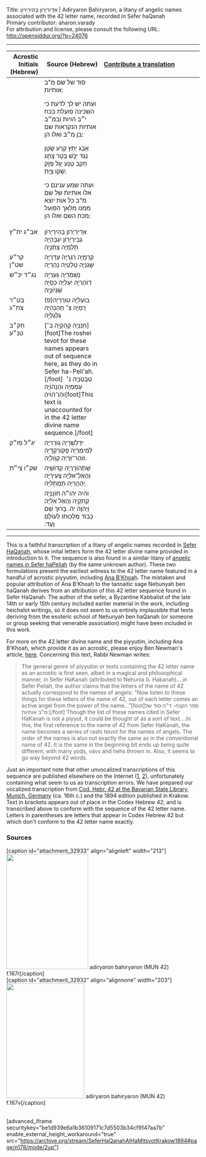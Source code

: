 <html>
<head></head>
<body>
Title: אַדִירְיַרוֹן בַהִירְיַרוֹן | Adiryaron Ḅahiryaron, a litany of angelic names associated with the 42 letter name, recorded in Sefer haQanah<br />
Primary contributor: aharon.varady<br />
For attribution and license, please consult the following URL: <a href="http://opensiddur.org/?p=24076">http://opensiddur.org/?p=24076</a>
<p />
<hr />

<table style="margin-left: auto;margin-right: auto;" class="draggable">
<thead><tr><th id="x" style="text-align: right;">Acrostic Initials (Hebrew)</th><th style="text-align: right;">Source (Hebrew)</th><th style="text-align: left;"><a href="/contributing/upload/">Contribute a translation</a></th></tr></thead>
<tbody>
<tr><td style="vertical-align:top;" width="16%">
<div class="scribe"><span lang="he">

</span></div></td>

<td style="vertical-align:top;" width="30%">
<div class="liturgy"><span lang="he">
סוד של שם מ"ב אותיות:

ועתה יש לך לדעת כי השכינה פועלת בכח י״ב הויות ובמ״ב אותיות הנקראות שם בן מ״ב ואלו הן:

אְבַג יְתַץ קְרַע שָׂטָן נְגַד יְכָשׁ בְּטַר צְתָג חְקַב טְנַע יְגַל פְזָק שְׁקָו צְיָת:

ועתה שמע ענינם כי אלו אותיות של שם מ"ב כל אות יוצא ממנו מלאך הפועל מכח השם ואלו הן:
</span></div></td>

<td style="vertical-align:top;" width="50%"><div class="english">

</td></tr>


<tr><td style="vertical-align:top;" width="16%">
<div class="scribe"><span lang="he">
אב״ג 
ית״ץ
</span></div></td>

<td style="vertical-align:top;" width="30%">
<div class="liturgy"><span lang="he">
אַדִירְיַרוֹן בַהִירְיַרוֹן גְבִירְיַרוֹן 
יִגְבַהְיָה תְּלַמְיָה צְתַנְיָה
</span></div></td>

<td style="vertical-align:top;" width="50%"><div class="english">

</td></tr>


<tr><td style="vertical-align:top;" width="16%">
<div class="scribe"><span lang="he">
קר״ע 
שט״ן
</span></div></td>

<td style="vertical-align:top;" width="30%">
<div class="liturgy"><span lang="he">
קְרַמְיָה רְגַרְיָה עַדִרְיָה 
שְגַנְיָה טְלַטְיָה נְהַרְיָה 
</span></div></td>

<td style="vertical-align:top;" width="50%"><div class="english">

</td></tr>


<tr><td style="vertical-align:top;" width="16%">
<div class="scribe"><span lang="he">
נג״ד 
יכ״ש
</span></div></td>

<td style="vertical-align:top;" width="30%">
<div class="liturgy"><span lang="he">
נְשִׁמַרְיָה גְעַרְיָה דוֹהֵרְיָה 
יְעַלְיָה כֵסְיָה שִׁגְיוֹנְיָה 
</span></div></td>

<td style="vertical-align:top;" width="50%"><div class="english">

</td></tr>


<tr><td style="vertical-align:top;" width="16%">
<div class="scribe"><span lang="he">
בט״ר 
צת״ג
</span></div></td>

<td style="vertical-align:top;" width="30%">
<div class="liturgy"><span lang="he">
(פ)בוֹעֵלִיָהּ טוֹרֵרְיָה רַמְיָה 
צ׳ תְהַנְהִיָה גַלְגַלְיָה 
</span></div></td>

<td style="vertical-align:top;" width="50%"><div class="english">

</td></tr>


<tr><td style="vertical-align:top;" width="16%">
<div class="scribe"><span lang="he">
חק״ב 
טנ״ע
</span></div></td>

<td style="vertical-align:top;" width="30%">
<div class="liturgy"><span lang="he">
[חַנַנְיָה קַהֵקְיָה ב׳][foot]The roshei tevot for these names appears out of sequence here, as they do in Sefer ha-Peli'ah.[/foot]&nbsp;
טַבְטַנְיָה נ׳ עַמְמַיָה 
וְהַנְהוְֹיָה וִהַוְ־הוֹיִהְ[foot]This text is unaccounted for in the 42 letter divine name sequence.[/foot]
</span></div></td>

<td style="vertical-align:top;" width="50%"><div class="english">

</td></tr>


<tr><td style="vertical-align:top;" width="16%">
<div class="scribe"><span lang="he">
יג״ל 
פז״ק
</span></div></td>

<td style="vertical-align:top;" width="30%">
<div class="liturgy"><span lang="he">
יִדַלְשְׁרַיָה גְוּרְרִיָה לְמֵיִמַרְיָה 
פְקוֹרְקַדְיָה זוֹהָר־זְרַיָה קַוְולֵיָה. 
</span></div></td>

<td style="vertical-align:top;" width="50%"><div class="english">

</td></tr>


<tr><td style="vertical-align:top;" width="16%">
<div class="scribe"><span lang="he">
שק״ו
צי״ת
</span></div></td>

<td style="vertical-align:top;" width="30%">
<div class="liturgy"><span lang="he">
שַׁתְהוֹרְרַיָה קַדוֹשְׁיָה וְהָאֵלְ־אִלְיָה 
צְעִירְיָה יַהְהַרְיָה תְמֶתְלִיָה.
</span></div></td>

<td style="vertical-align:top;" width="50%"><div class="english">

</div></td></tr>


<tr><td style="vertical-align:top;" width="16%">
<div class="scribe"><span lang="he">

</span></div></td>

<td style="vertical-align:top;" width="30%">
<div class="liturgy"><span lang="he">
והיה יהו״ה חוֹנְנְיָה קַתִקַיָה וְהָאֵל אֵלִיָה וַיְהוָֹה יה.
בָּרוּךְ שֵׁם כְּבוֹד מַלְכוּתוֹ לְעוֹלָם וָעֶד:‏
</span></div></td>

<td style="vertical-align:top;" width="50%"><div class="english">

</div></td></tr>
</tbody></table>

<hr />

This is a faithful transcription of a litany of angelic names recorded in <a href="https://www.jewishvirtuallibrary.org/kanah-and-peliyah-books-of">Sefer HaQanah</a>, whose inital letters form the 42 letter divine name provided in introduction to it. The sequence is also found in a similar litany of <a href="https://opensiddur.org/prayers/praxes/contemplation/adiryaron-bahiryaron-42-letter-name-in-the-sefer-hapeliah/">angelic names in Sefer haPeliah</a> (by the same unknown author). These two formulations present the earliest witness to the 42 letter name featured in a handful of acrostic piyyutim, including <a href="https://opensiddur.org/prayers/collective-welfare/trouble/captivity/ana-bkoah-a-42-letter-name-piyyut-translated-by-reb-zalman/">Ana B'Khoaḥ</a>. The mistaken and popular attribution of Ana B'Khoaḥ to the tannaitic sage Neḥunyah ben haQanah derives from an attribution of this 42 letter sequence found in Sefer HaQanah. The author of the sefer, a Byzantine Kabbalist of the late 14th or early 15th century included earlier material in the work, including heichalot writings, so it does not seem to us entirely implausible that texts deriving from the esoteric school of Neḥunyah ben haQanah (or someone or group seeking that venerable association) might have been included in this work.

For more on the 42 letter divine name and the piyyutim, including Ana B'Khoaḥ, which provide it as an acrostic, please enjoy Ben Newman's article, <a href="http://kaphtziel.blogspot.com/2012/05/utterance-of-name-of-42-ana-be-koach-as.html">here</a>. Concerning this text, Rabbi Newman writes:

<blockquote>The general genre of piyyutim or texts containing the 42 letter name as an acrostic is first seen, albeit in a magical and philosophical manner, in Sefer HaKanah (attributed to Nehunia b. Hakanah)....in Sefer Peliah, the author claims that the letters of the name of 42 actually correspond to the names of angels: “Now listen to these things for these letters of the name of 42, out of each letter comes an active angel from the power of the name…”[foot]ספר הקנה- ד"ה סוד של מ"ב אותיות:[/foot]  Though the list of these names cited in Sefer HaKanah is not a piyyut, it could be thought of as a sort of text....In this, the first reference to the name of 42 from Sefer HaKanah, the name becomes a series of rashi teivot for the names of angels. The order of the names is also not exactly the same as in the conventional name of 42. It is the same in the beginning bit ends up being quite different, with many yods, vavs and hehs thrown in. Also, it seems to go way beyond 42 words.</blockquote>

Just an important note that other unvocalized transcriptions of this sequence are published elsewhere on the Internet (<a href="http://www.hebrew.grimoar.cz/anonym/sefer_ha-kana.htm">1</a>, <a href="https://www.sefaria.org/Sefer_HaKana.54?lang=he">2</a>), unfortunately containing what seem to us as transcription errors. We have prepared our vocalized transcription from <a href="https://web.nli.org.il/sites/NLIS/en/ManuScript/Pages/Item.aspx?ItemID=PNX_MANUSCRIPTS990000551320205171">Cod. Hebr. 42 at the  Bavarian State Library, Munich, Germany</a> (ca. 16th c.) and the 1894 edition published in Krakow. Text in brackets appears out of place in the Codex Hebrew 42, and is transcribed above to conform with the sequence of the 42 letter name. Letters in parentheses are letters that appear in Codex Hebrew 42 but which don't conform to the 42 letter name exactly.

<h3>Sources</h3>

<span style="float:right;">[caption id="attachment_32933" align="alignleft" width="213"]<a href="https://opensiddur.org/wp-content/uploads/2019/03/adiryaron-bahiryaron-MUN-42-f.167r.jpg" rel="lightbox"><img src="https://opensiddur.org/wp-content/uploads/2019/03/adiryaron-bahiryaron-MUN-42-f.167r-213x300.jpg" alt="" width="213" height="300" class="size-medium wp-image-32933" /></a> adiryaron bahiryaron (MUN 42) f.167r[/caption]</span>  <span style="float:left;">[caption id="attachment_32932" align="alignnone" width="203"]<a href="https://opensiddur.org/wp-content/uploads/2019/03/adiryaron-bahiryaron-MUN-42-f.167v.jpg" rel="lightbox"><img src="https://opensiddur.org/wp-content/uploads/2019/03/adiryaron-bahiryaron-MUN-42-f.167v-203x300.jpg" alt="" width="203" height="300" class="size-medium wp-image-32932" /></a> adiryaron bahiryaron (MUN 42) f.167v[/caption]</span>

&nbsp;

[advanced_iframe securitykey="be1d939e6a1b36109171c7d5503b34cf9147aa7b" enable_external_height_workaround="true" src="https://archive.org/stream/SeferHaQanahAlHaMitsvotKrakow1894#page/n178/mode/2up"]

</body>
</html>